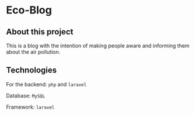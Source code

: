 # Eco-Blog

## About this project

This is a blog with the intention of making people aware and informing them about the air pollution.

## Technologies

For the backend: `php` and `laravel`

Database: `MySQL`

Framework: `laravel`